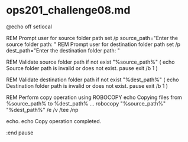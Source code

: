 # ops201_challenge08.md


@echo off
setlocal

REM Prompt user for source folder path
set /p source_path="Enter the source folder path: "
REM Prompt user for destination folder path
set /p dest_path="Enter the destination folder path: "

REM Validate source folder path
if not exist "%source_path%" (
    echo Source folder path is invalid or does not exist.
    pause
    exit /b 1
)

REM Validate destination folder path
if not exist "%dest_path%" (
    echo Destination folder path is invalid or does not exist.
    pause
    exit /b 1
)

REM Perform copy operation using ROBOCOPY
echo Copying files from %source_path% to %dest_path% ...
robocopy "%source_path%" "%dest_path%" /e /v /tee /np

echo.
echo Copy operation completed.

:end
pause
